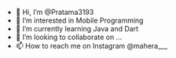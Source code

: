 - 👋 Hi, I’m @Pratama3193
- 👀 I’m interested in Mobile Programming
- 🌱 I’m currently learning Java and Dart
- 💞️ I’m looking to collaborate on ...
- 📫 How to reach me on Instagram @mahera___

<!---
Pratama3193/Pratama3193 is a ✨ special ✨ repository because its `README.md` (this file) appears on your GitHub profile.
You can click the Preview link to take a look at your changes.
--->
